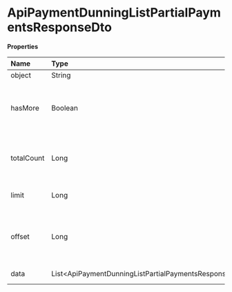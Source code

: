 # ApiPaymentDunningListPartialPaymentsResponseDto

**Properties**

| Name       | Type                                                        | Required | Description                                                 |
| :--------- | :---------------------------------------------------------- | :------- | :---------------------------------------------------------- |
| object     | String                                                      | ❌       | Object type                                                 |
| hasMore    | Boolean                                                     | ❌       | Indicates whether there is another page to be searched      |
| totalCount | Long                                                        | ❌       | Total number of items for the filters entered               |
| limit      | Long                                                        | ❌       | Number of objects per page                                  |
| offset     | Long                                                        | ❌       | Position of the object from which the page should be loaded |
| data       | List\<ApiPaymentDunningListPartialPaymentsResponseDataDto\> | ❌       | List of objects                                             |

<!-- This file was generated by liblab | https://liblab.com/ -->
